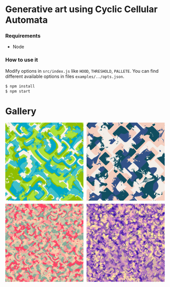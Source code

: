 # Generative art using Cyclic Cellular Automata
### Requirements
- Node
### How to use it
Modify options in `src/index.js` like `HOOD`, `THRESHOLD`, `PALLETE`. You can find different available options in files `examples/../opts.json`.
```
$ npm install
$ npm start
```
# Gallery
<div style="display: grid; grid-template-columns: 1fr 1fr; grid-gap: 10px">
    <img src="examples/moore_remote-4,500,1500x1500/final_image.png" alt="drawing" />
    <img src="examples/corners-5,600,1000x1000\final_image.png" alt="drawing" />
    <img src="examples/moore-3,300,1500x1500/final_image.png" alt="drawing" />
    <img src="examples/blade-3,600,1500x1500\final_image.png" alt="drawing" />
</div>